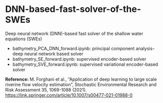 # DNN-based-fast-solver-of-the-SWEs
Deep neural network (DNN)-based fast solver of the shallow water equations (SWEs)

- bathymetry_PCA_DNN_forward.ipynb: principal component analysis-deep neural network based solver
- bathymetry_SE_forward.ipynb: supervised encoder-based solver
- bathymetry_SVE_forward.ipynb: supervised variational encoder-based solver

**Reference:** 
M. Forghani et al., “Application of deep learning to large scale riverine flow velocity estimation”, Stochastic Environmental Research and Risk Assessment 35, 1069-1088 (2021). https://link.springer.com/article/10.1007/s00477-021-01988-0 
